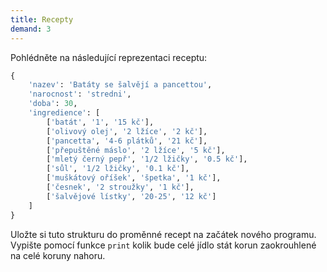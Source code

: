 ```yaml
---
title: Recepty
demand: 3
---
```


Pohlédněte na následující reprezentaci receptu:

```py
{
    'nazev': 'Batáty se šalvějí a pancettou',
    'narocnost': 'stredni',
    'doba': 30,
    'ingredience': [
        ['batát', '1', '15 kč'],
        ['olivový olej', '2 lžíce', '2 kč'],
        ['pancetta', '4-6 plátků', '21 kč'],
        ['přepuštěné máslo', '2 lžíce', '5 kč'],
        ['mletý černý pepř', '1/2 lžičky', '0.5 kč'],
        ['sůl', '1/2 lžičky', '0.1 kč'],
        ['muškátový oříšek', 'špetka', '1 kč'],
        ['česnek', '2 stroužky', '1 kč'],
        ['šalvějové lístky', '20-25', '12 kč']
    ]
}
```

Uložte si tuto strukturu do proměnné recept na začátek nového programu. Vypište pomocí funkce `print` kolik bude celé jídlo stát korun zaokrouhlené na celé koruny nahoru.

